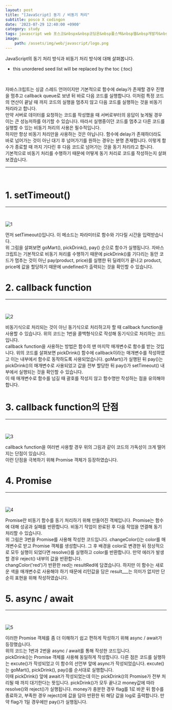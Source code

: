 ```yaml
---
layout: post
title: "[JavaScript] 동기 / 비동기 처리"
subtitle: posco X codingon
date: '2023-07-29 12:40:00 +0900'
category: study
tags: javascript web 포스코&nbspx&nbsp코딩온&nbsp풀스택&nbsp웹&nbsp개발자&nbsp부트캠프&nbsp8기
image:
    path: /assets/img/web/javascript/logo.png
---
```


JavaScript의 동기 처리 방식과 비동기 처리 방식에 대해 살펴봅니다.<br>

<!--more-->

* this unordered seed list will be replaced by the toc
{:toc}
<br>

자바스크립트는 싱글 스레드 언어이지만 기본적으로 함수에 delay가 존재할 경우 진행을 멈추고 callback queue로 보낸 뒤 바로 다음 코드를 실행합니다. 이처럼 특정 코드의 연산이 끝날 때 까지 코드의 실행을 멈추지 않고 다음 코드를 실행하는 것을 비동기 처리라고 합니다.<br>
만약 서버로 데이터를 요청하는 코드를 작성했을 때 서버로부터의 응답이 늦게될 경우 이는 큰 성능저하를 야기할 수 있습니다. 따라서 실행중이던 코드를 멈추고 다른 코드를 실행할 수 있는 비동기 처리의 사용은 필수적입니다.<br>
하지만 항상 비동기 처리만을 사용하는 것은 아닙니다. 함수에 delay가 존재하더라도 바로 넘어가는 것이 아닌 대기 후 넘어가기를 원하는 경우는 분명 존재합니다. 이렇게 함수가 종료할 때 까지 기다린 후 다음 코드로 넘어가는 것을 동기 처리라고 합니다.<br>
기본적으로 비동기 처리를 수행하기 때문에 어떻게 동기 처리로 코드를 작성하는지 살펴보겠습니다.<br>

---
<br>

# 1. setTimeout()
---
<br>

![1](/assets/img/web/javascript/2023-07-29-[JavaScript]_동기_비동기_처리/1.png)
<br>

먼저 setTimeout()입니다. 이 메소드는 파라미터로 함수와 기다릴 시간을 입력받습니다.<br>
위 그림을 살펴보면 goMart(), pickDrink(), pay() 순으로 함수가 실행됩니다. 자바스크립트는 기본적으로 비동기 처리를 수행하기 때문에 pickDrink()를 기다리는 동안 코드가 멈추는 것이 아닌 pay(product, price)를 실행한 뒤 딜레이가 끝나고 product, price에 값을 할당하기 때문에 undefined가 출력되는 것을 확인할 수 있습니다.<br>

# 2. callback function
---
<br>

![2](/assets/img/web/javascript/2023-07-29-[JavaScript]_동기_비동기_처리/2.png)
<br>

비동기식으로 처리되는 것이 아닌 동기식으로 처리하고자 할 때 callback function을 사용할 수 있습니다. 위의 코드는 1번을 콜백형식으로 작성해 동기식으로 처리하는 코드입니다.<br>
callback function을 사용하는 방법은 함수의 맨 마지막 매개변수로 함수를 받는 것입니다. 위의 코드를 살펴보면 pickDrink() 함수에 callback이라는 매개변수를 작성하였고 이는 내부에서 함수로 동작하도록 사용되었습니다. goMart()가 실행된 뒤 pay()는 pickDrink()의 매개변수로 사용되었고 값을 전부 할당한 뒤 pay()가 setTimeout() 내부에서 실행되는 것을 확인할 수 있습니다.<br>
이 때 매개변수로 함수를 넘길 때 괄호를 작성지 않고 함수명만 작성하는 점을 유의해야 합니다.<br>


# 3. callback function의 단점
---
<br>

![3](/assets/img/web/javascript/2023-07-29-[JavaScript]_동기_비동기_처리/3.png)
<br>

callback function을 여러번 사용할 경우 위의 그림과 같이 코드의 가독성이 크게 떨어지는 단점이 있습니다.<br>
이런 단점을 극복하기 위해 Promise 객체가 등장하였습니다.<br>


# 4. Promise
---
<br>

![4](/assets/img/web/javascript/2023-07-29-[JavaScript]_동기_비동기_처리/4.png)
<br>

Promise란 비동기 함수를 동기 처리하기 위해 만들어진 객체입니다. Promise는 함수에 대해 성공과 실패를 반환합니다. 비동기 작업이 완료된 후 다음 작업을 연결해 동기 처리할 수 있습니다.<br>
위 그림은 3번을 Promise를 사용해 작성한 코드입니다. changeColor()는 color를 매개변수로 받고 Promise 객체를 생성합니다. 그 후 배경을 color로 변경한 뒤 정상적으로 모두 실행이 되었다면 resolve()를 실행하고 color를 반환합니다. 만약 에러가 발생할 경우 reject() 내부의 값을 반환합니다.<br>
changColor('red')가 반환한 red는 resultRed에 담겼습니다. 하지만 이 함수는 새로운 색을 매개변수로 사용해야 하기 때문에 리턴값을 담은 result___는 의미가 없지만 단순히 표현을 위해 작성하였습니다.<br>


# 5. async / await
---
<br>

![5](/assets/img/web/javascript/2023-07-29-[JavaScript]_동기_비동기_처리/5.png)
<br>

이러한 Promise 객체를 좀 더 이해하기 쉽고 편하게 작성하기 위해 async / await가 등장했습니다.<br>
위의 코드는 1번과 2번을 async / await를 통해 작성한 코드입니다.<br>
pickDrink()는 Promise 객체를 사용해 동일하게 작성합니다. 다른 점은 코드를 실행하는 excute()가 작성되었고 이 함수의 선언부 앞에 async가 작성되었습니다. excute()는 goMart(), pickDrink(), pay()를 순서대로 실행합니다.<br>
이때 pickDrink() 앞에 await가 작성되었는데 이는 pickDrink()의 Promise가 전부 처리될 때 까지 대기한다는 뜻입니다. pickDrink()가 모두 끝나고 money값에 따라 resolve()와 reject()가 실행됩니다. money가 충분한 경우 flag를 1로 바꾼 뒤 함수를 종료하고, 부족한 경우 reject()에 값을 담아 반환한 뒤 해당 값을 log로 출력합니다. 만약 flag가 1일 경우에만 pay()가 실행됩니다.<br>
